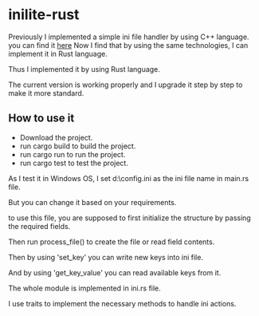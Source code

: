 # inilite-rust

Previously I implemented a simple ini file handler by using C++ language. 
you can find it <a href="https://github.com/monhi/inilite">here</a>
Now I find that by using the same technologies, I can implement it in Rust language.

Thus I implemented it by using Rust language.

The current version is working properly and I upgrade it step by step to make it more standard.


## How to use it

* Download the project.
* run cargo build to build the project.
* run cargo run to run the project.
* run cargo test to test the project.
  
As I test it in Windows OS, I set d:\config.ini as the ini file name in main.rs file.

But you can change it based on your requirements.

to use this file, you are supposed to first initialize the structure by passing the required fields.

Then run process_file() to create the file or read field contents.

Then by using 'set_key' you can write new keys into ini file.

And by using 'get_key_value' you can read available keys from it. 

The whole module is implemented in ini.rs file.

I use traits to implement the necessary methods to handle ini actions.







